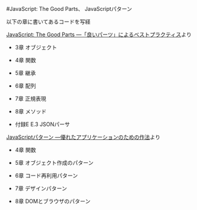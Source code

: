 #JavaScript: The Good Parts、 JavaScriptパターン  

以下の章に書いてあるコードを写経  

[JavaScript: The Good Parts ―「良いパーツ」によるベストプラクティス](http://www.amazon.co.jp/dp/4873113911)より 

* 3章 オブジェクト

* 4章 関数

* 5章 継承

* 6章 配列

* 7章 正規表現

* 8章 メソッド

* 付録E E.3 JSONパーサ

 [JavaScriptパターン ―優れたアプリケーションのための作法](http://www.amazon.co.jp/dp/4873114888/)より

* 4章 関数

* 5章 オブジェクト作成のパターン

* 6章 コード再利用パターン

* 7章 デザインパターン

* 8章 DOMとブラウザのパターン